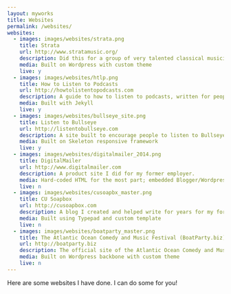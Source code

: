 ```yaml
---
layout: myworks
title: Websites
permalink: /websites/
websites:
  - images: images/websites/strata.png
    title: Strata
    url: http://www.stratamusic.org/
    description: Did this for a group of very talented classical musicians.
    media: Built on Wordpress with custom theme
    live: y
  - images: images/websites/htlp.png
    title: How to Listen to Podcasts
    url: http://howtolistentopodcasts.com
    description: A guide to how to listen to podcasts, written for people that aren't nerds.
    media: Built with Jekyll
    live: y
  - images: images/websites/bullseye_site.png
    title: Listen to Bullseye
    url: http://listentobullseye.com
    description: A site built to encourage people to listen to Bullseye on NPR
    media: Built on Skeleton responsive framework
    live: y
  - images: images/websites/digitalmailer_2014.png
    title: DigitalMailer
    url: http://www.digitalmailer.com
    description: A product site I did for my former employer.
    media: Hard-coded HTML for the most part; embedded Blogger/Wordpress blogs at various times
    live: n
  - images: images/websites/cusoapbx_master.png
    title: CU Soapbox
    url: http://cusoapbox.com
    description: A blog I created and helped write for years for my former employer.
    media: Built using Typepad and custom template
    live: n
  - images: images/websites/boatparty_master.png
    title: The Atlantic Ocean Comedy and Music Festival (BoatParty.biz)
    url: http://boatparty.biz
    description: The official site of the Atlantic Ocean Comedy and Music Festival, a wonderful cruise where musicians and comedians did boat friendships with everyone they met.
    media: Built on Wordpress backbone with custom theme
    live: n
---
```


Here are some websites I have done. I can do some for you!
